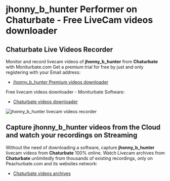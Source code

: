 # jhonny_b_hunter Performer on Chaturbate - Free LiveCam videos downloader

## Chaturbate Live Videos Recorder

Monitor and record livecam videos of **jhonny_b_hunter** from **Chaturbate** with Moniturbate.com
Get a premium trial for free by just and only registering with your Email address:
* [jhonny_b_hunter Premium videos downloader](https://moniturbate.com/request-demo-licence-key.html)

Free livecam videos downloader - Moniturbate Software:
* [Chaturbate videos downloader](https://moniturbate.com/moniturbate-download-software.html)

![jhonny_b_hunter livecam videos recorder](https://peachurnet.com/templates/moniturbate-software.png)


## Capture jhonny_b_hunter videos from the Cloud and watch your recordings on Streaming

Without the need of downloading a software, capture **jhonny_b_hunter** livecam videos from **Chaturbate** 100% online.
Watch Livecam archives from **Chaturbate** unlimitedly from thousands of existing recordings, only on Peachurbate.com and its websites network:
* [Chaturbate videos archives](https://peachurnet.com/)